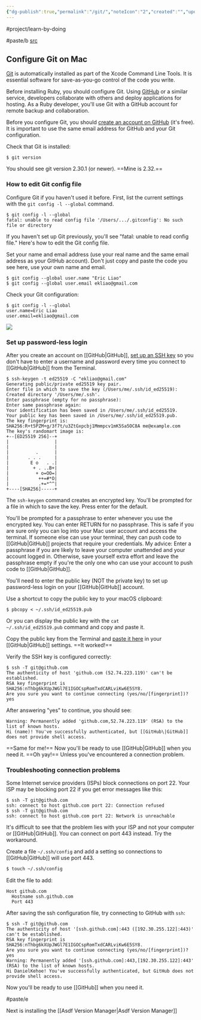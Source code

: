 ```yaml
---
{"dg-publish":true,"permalink":"/git/","noteIcon":"2","created":"","updated":""}
---
```


#project/learn-by-doing 

#paste/b 
[src](https://mac.install.guide/ruby/4.html)
## Configure Git on Mac

[Git](http://git-scm.com/) is automatically installed as part of the Xcode Command Line Tools. It is essential software for save-as-you-go control of the code you write.

Before installing Ruby, you should configure Git. Using [GitHub](https://github.com/) or a similar service, developers collaborate with others and deploy applications for hosting. As a Ruby developer, you'll use Git with a GitHub account for remote backup and collaboration.

Before you configure Git, you should [create an account on GitHub](https://help.github.com/articles/signing-up-for-a-new-github-account/) (it's free). It is important to use the same email address for GitHub and your Git configuration.

Check that Git is installed:

```
$ git version
```

You should see git version 2.30.1 (or newer). ==Mine is 2.32.==

### How to edit Git config file

Configure Git if you haven't used it before. First, list the current settings with the `git config -l --global` command.

```
$ git config -l --global
fatal: unable to read config file '/Users/.../.gitconfig': No such file or directory
```

If you haven't set up Git previously, you'll see "fatal: unable to read config file." Here's how to edit the Git config file.

Set your name and email address (use your real name and the same email address as your GitHub account). Don't just copy and paste the code you see here, use your own name and email.

```
$ git config --global user.name "Eric Liao"
$ git config --global user.email ekliao@gmail.com
```

Check your Git configuration:

```
$ git config -l --global
user.name=Eric Liao
user.email=ekliao@gmail.com
```

![](https://mac.install.guide/assets/images/ruby/configure-git.png)

### Set up password-less login

After you create an account on [[GitHub\|GitHub]], [set up an SSH key](https://help.github.com/articles/connecting-to-github-with-ssh/) so you don't have to enter a username and password every time you connect to [[GitHub\|GitHub]] from the Terminal.

```
$ ssh-keygen -t ed25519 -C "ekliao@gmail.com"
Generating public/private ed25519 key pair.
Enter file in which to save the key (/Users/me/.ssh/id_ed25519):
Created directory '/Users/me/.ssh'.
Enter passphrase (empty for no passphrase):
Enter same passphrase again:
Your identification has been saved in /Users/me/.ssh/id_ed25519.
Your public key has been saved in /Users/me/.ssh/id_ed25519.pub.
The key fingerprint is:
SHA256:R+t5PZM+g/3f7t/u3ZtGxpcbj1Mmmpcv1mK5Sa5OC8A me@example.com
The key's randomart image is:
+--[ED25519 256]--+
|                 |
|                 |
|          .      |
|       . . .     |
|        E o   . .|
|         + . ..B+|
|          + o=OO=|
|           ++=#*O|
|           .+=*^^|
+----[SHA256]-----+
```

The `ssh-keygen` command creates an encrypted key. You'll be prompted for a file in which to save the key. Press enter for the default.

You'll be prompted for a passphrase to enter whenever you use the encrypted key. You can enter RETURN for no passphrase. This is safe if you are sure only you can log into your Mac user account and access the terminal. If someone else can use your terminal, they can push code to [[GitHub\|GitHub]] projects that require your credentials. My advice: Enter a passphrase if you are likely to leave your computer unattended and your account logged in. Otherwise, save yourself extra effort and leave the passphrase empty if you're the only one who can use your account to push code to [[GitHub\|GitHub]].

You'll need to enter the public key (NOT the private key) to set up password-less login on your [[GitHub\|GitHub]] account.

Use a shortcut to copy the public key to your macOS clipboard:

```
$ pbcopy < ~/.ssh/id_ed25519.pub
```

Or you can display the public key with the `cat ~/.ssh/id_ed25519.pub` command and copy and paste it.

Copy the public key from the Terminal and [paste it here](https://github.com/settings/ssh) in your [[GitHub\|GitHub]] settings. ==It worked!==

Verify the SSH key is configured correctly:

```
$ ssh -T git@github.com
The authenticity of host 'github.com (52.74.223.119)' can't be established.
RSA key fingerprint is SHA256:nThbg6kXUpJWGl7E1IGOCspRomTxdCARLviKw6E5SY8.
Are you sure you want to continue connecting (yes/no/[fingerprint])? yes
```

After answering "yes" to continue, you should see:

```
Warning: Permanently added 'github.com,52.74.223.119' (RSA) to the list of known hosts.
Hi (name)! You've successfully authenticated, but [[GitHub\|GitHub]] does not provide shell access.
```

==Same for me!== Now you'll be ready to use [[GitHub\|GitHub]] when you need it. ==Oh yay!== Unless you've encountered a connection problem.

### Troubleshooting connection problems

Some Internet service providers (ISPs) block connections on port 22. Your ISP may be blocking port 22 if you get error messages like this:

```
$ ssh -T git@github.com
ssh: connect to host github.com port 22: Connection refused
$ ssh -T git@github.com
ssh: connect to host github.com port 22: Network is unreachable
```

It's difficult to see that the problem lies with your ISP and not your computer or [[GitHub\|GitHub]]. You can connect on port 443 instead. Try the workaround.

Create a file `~/.ssh/config` and add a setting so connections to [[GitHub\|GitHub]] will use port 443.

```bash
$ touch ~/.ssh/config
```

Edit the file to add:

```
Host github.com
  Hostname ssh.github.com
  Port 443
```

After saving the ssh configuration file, try connecting to GitHub with `ssh`:

```
$ ssh -T git@github.com
The authenticity of host '[ssh.github.com]:443 ([192.30.255.122]:443)' can't be established.
RSA key fingerprint is SHA256:nThbg6kXUpJWGl7E1IGOCspRomTxdCARLviKw6E5SY8.
Are you sure you want to continue connecting (yes/no/[fingerprint])? yes
Warning: Permanently added '[ssh.github.com]:443,[192.30.255.122]:443' (RSA) to the list of known hosts.
Hi DanielKehoe! You've successfully authenticated, but GitHub does not provide shell access.
```

Now you'll be ready to use [[GitHub]] when you need it.

#paste/e 

Next is installing the [[Asdf Version Manager\|Asdf Version Manager]]